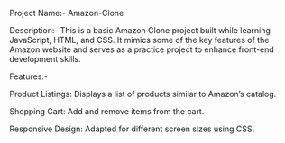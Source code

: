 Project Name:- Amazon-Clone

Description:-
  This is a basic Amazon Clone project built while learning JavaScript, HTML, and CSS. It mimics some of the key features of the Amazon website and serves as a practice project to enhance front-end development skills.

Features:-
  
  Product Listings: Displays a list of products similar to Amazon’s catalog.
  
  Shopping Cart: Add and remove items from the cart.
  
  Responsive Design: Adapted for different screen sizes using CSS.
